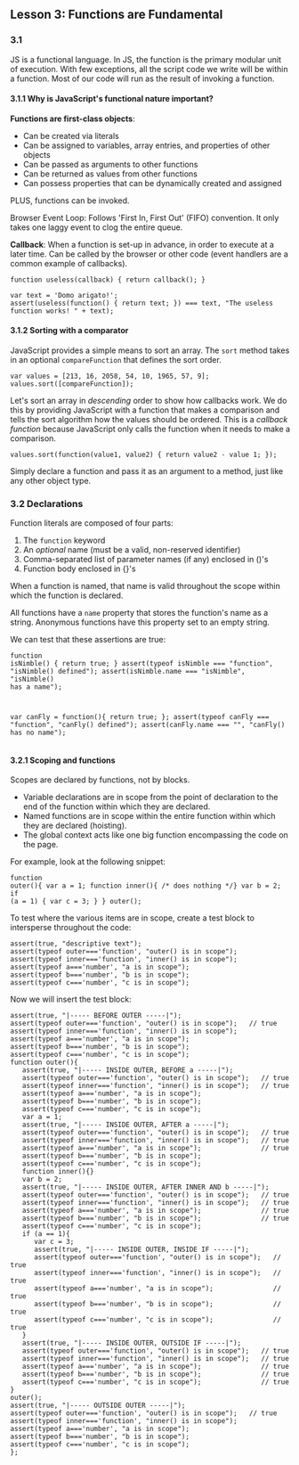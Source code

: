 ## Lesson 3: Functions are Fundamental 

### 3.1
JS is a functional language. In JS, the function is the primary modular unit of execution. With few exceptions, all the script code we write will be within a function. Most of our code will run as the result of invoking a function.

#### 3.1.1 Why is JavaScript's functional nature important?

**Functions are first-class objects**: 
* Can be created via literals 
* Can be assigned to variables, array entries, and properties of other objects
* Can be passed as arguments to other functions
* Can be returned as values from other functions
* Can possess properties that can be dynamically created and assigned

PLUS, functions can be invoked. 

Browser Event Loop: Follows 'First In, First Out' (FIFO) convention. It only takes one laggy event to clog the entire queue. 

**Callback**: When a function is set-up in advance, in order to execute at a later time. Can be called by the browser or other code (event handlers are a common example of callbacks). 
<pre><code>function useless(callback) { return callback(); } 

var text = 'Domo arigato!';
assert(useless(function() { return text; }) === text, "The useless function works! " + text);
</code></pre>

#### 3.1.2 Sorting with a comparator

JavaScript provides a simple means to sort an array. The <code>sort</code> method takes in an optional <code>compareFunction</code> that defines the sort order.
<pre><code>var values = [213, 16, 2058, 54, 10, 1965, 57, 9];
values.sort([compareFunction]);
</code></pre>

Let's sort an array in *descending* order to show how callbacks work. We do this by providing JavaScript with a function that makes a comparison and tells the sort algorithm how the values should be ordered. This is a *callback function* because JavaScript only calls the function when it needs to make a comparison.  
<pre><code>values.sort(function(value1, value2) { return value2 - value 1; });
</code></pre>

Simply declare a function and pass it as an argument to a method, just like any other object type. 

### 3.2 Declarations

Function literals are composed of four parts: 

1. The <code>function</code> keyword
2. An *optional* name (must be a valid, non-reserved identifier)
3. Comma-separated list of parameter names (if any) enclosed in ()'s
4. Function body enclosed in {}'s

When a function is named, that name is valid throughout the scope within which the function is declared. 

All functions have a <code>name</code> property that stores the function's name as a string. Anonymous functions have this property set to an empty string.

We can test that these assertions are true:<pre><code>function isNimble() { return true; }
assert(typeof isNimble === "function", "isNimble() defined");
assert(isNimble.name === "isNimble", "isNimble() has a name");

var canFly = function(){ return true; };
assert(typeof canFly === "function", "canFly() defined");
assert(canFly.name === "", "canFly() has no name");
</code></pre>

#### 3.2.1 Scoping and functions

Scopes are declared by functions, not by blocks.
* Variable declarations are in scope from the point of declaration to the end of the function within which they are declared.
* Named functions are in scope within the entire function within which they are declared (hoisting).
* The global context acts like one big function encompassing the code on the page.

For example, look at the following snippet:<pre><code>function outer(){
   var a = 1;
   function inner(){ /* does nothing */}
   var b = 2;
   if (a = 1) {
      var c = 3;
   }
}
outer();</code></pre>

To test where the various items are in scope, create a test block to intersperse throughout the code:
<pre><code>assert(true, "descriptive text");
assert(typeof outer==='function', "outer() is in scope");
assert(typeof inner==='function', "inner() is in scope");
assert(typeof a==='number', "a is in scope");
assert(typeof b==='number', "b is in scope");
assert(typeof c==='number', "c is in scope");
</code></pre>

Now we will insert the test block:
<pre><code>assert(true, "|----- BEFORE OUTER -----|");
assert(typeof outer==='function', "outer() is in scope");   // true
assert(typeof inner==='function', "inner() is in scope");
assert(typeof a==='number', "a is in scope");
assert(typeof b==='number', "b is in scope");
assert(typeof c==='number', "c is in scope");
function outer(){
   assert(true, "|----- INSIDE OUTER, BEFORE a -----|");
   assert(typeof outer==='function', "outer() is in scope");   // true
   assert(typeof inner==='function', "inner() is in scope");   // true
   assert(typeof a==='number', "a is in scope");
   assert(typeof b==='number', "b is in scope");
   assert(typeof c==='number', "c is in scope");
   var a = 1;
   assert(true, "|----- INSIDE OUTER, AFTER a -----|");
   assert(typeof outer==='function', "outer() is in scope");   // true
   assert(typeof inner==='function', "inner() is in scope");   // true
   assert(typeof a==='number', "a is in scope");               // true
   assert(typeof b==='number', "b is in scope");
   assert(typeof c==='number', "c is in scope");
   function inner(){}
   var b = 2;
   assert(true, "|----- INSIDE OUTER, AFTER INNER AND b -----|");
   assert(typeof outer==='function', "outer() is in scope");   // true
   assert(typeof inner==='function', "inner() is in scope");   // true
   assert(typeof a==='number', "a is in scope");               // true
   assert(typeof b==='number', "b is in scope");               // true
   assert(typeof c==='number', "c is in scope");
   if (a == 1){
      var c = 3;
      assert(true, "|----- INSIDE OUTER, INSIDE IF -----|");
      assert(typeof outer==='function', "outer() is in scope");   // true
      assert(typeof inner==='function', "inner() is in scope");   // true
      assert(typeof a==='number', "a is in scope");               // true
      assert(typeof b==='number', "b is in scope");               // true
      assert(typeof c==='number', "c is in scope");               // true
   }
   assert(true, "|----- INSIDE OUTER, OUTSIDE IF -----|");
   assert(typeof outer==='function', "outer() is in scope");   // true
   assert(typeof inner==='function', "inner() is in scope");   // true
   assert(typeof a==='number', "a is in scope");               // true
   assert(typeof b==='number', "b is in scope");               // true
   assert(typeof c==='number', "c is in scope");               // true
}
outer();
assert(true, "|----- OUTSIDE OUTER -----|"); 
assert(typeof outer==='function', "outer() is in scope");   // true
assert(typeof inner==='function', "inner() is in scope");
assert(typeof a==='number', "a is in scope");
assert(typeof b==='number', "b is in scope");
assert(typeof c==='number', "c is in scope");
};
</code></pre>



